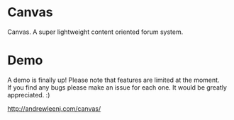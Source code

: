 Canvas
======

Canvas. A super lightweight content oriented forum system.

Demo
===

A demo is finally up! Please note that features are limited at the moment.  
If you find any bugs please make an issue for each one. It would be greatly appreciated. :)

http://andrewleenj.com/canvas/
